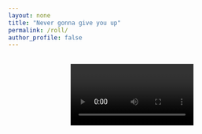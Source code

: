 ```yaml
---
layout: none
title: "Never gonna give you up"
permalink: /roll/
author_profile: false
---
```

<head>
 <!-- Global site tag (gtag.js) - Google Analytics -->
<script async src="https://www.googletagmanager.com/gtag/js?id=UA-157295670-1"></script>
<script>
  window.dataLayer = window.dataLayer || [];
  function gtag(){dataLayer.push(arguments);}
  gtag('js', new Date());

  gtag('config', 'UA-157295670-1');
</script>
</head>
<br>
<body>
<center><video controls width="250" autoplay>

    <source src="/files/Roll.mp4"
            type="video/webm">

    <source src="/files/Roll.mp4"
            type="video/mp4">

    You can't watch this video, because you're Browser is trash.
</video></center>
</body>
